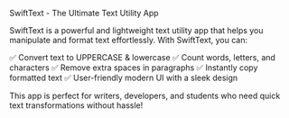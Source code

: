  SwiftText - The Ultimate Text Utility App

SwiftText is a powerful and lightweight text utility app that helps you manipulate and format text effortlessly. With SwiftText, you can:

✅ Convert text to UPPERCASE & lowercase
✅ Count words, letters, and characters
✅ Remove extra spaces in paragraphs
✅ Instantly copy formatted text
✅ User-friendly modern UI with a sleek design

This app is perfect for writers, developers, and students who need quick text transformations without hassle!